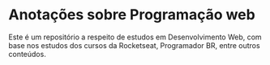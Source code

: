 # Anotações sobre Programação web

Este é um repositório a respeito de estudos em Desenvolvimento Web, com base nos estudos dos cursos da Rocketseat, Programador BR, entre outros conteúdos.
